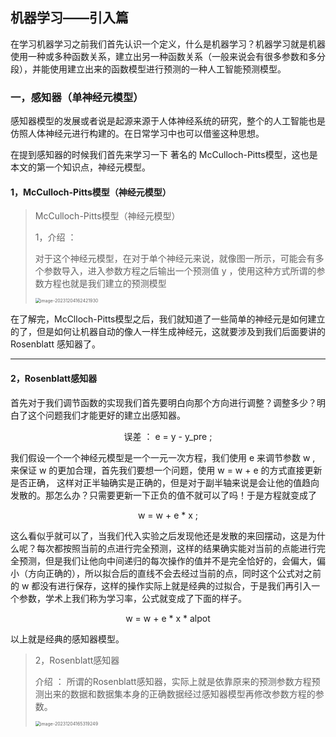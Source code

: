## 机器学习——引入篇

在学习机器学习之前我们首先认识一个定义，什么是机器学习？机器学习就是机器使用一种或多种函数关系，建立出另一种函数关系（一般来说会有很多参数和多分段），并能使用建立出来的函数模型进行预测的一种人工智能预测模型。

### 一，感知器（单神经元模型）

感知器模型的发展或者说是起源来源于人体神经系统的研究，整个的人工智能也是仿照人体神经元进行构建的。在日常学习中也可以借鉴这种思想。 

在提到感知器的时候我们首先来学习一下 著名的 McCulloch-Pitts模型，这也是本文的第一个知识点，神经元模型。

#### 1，McCulloch-Pitts模型（神经元模型）

> McCulloch-Pitts模型（神经元模型）
>
> 1，介绍 ： 
>
> 对于这个神经元模型，在对于单个神经元来说，就像图一所示，可能会有多个参数导入，进入参数方程之后输出一个预测值 y ，使用这种方式所谓的参数方程也就是我们建立的预测模型
>
> <img src="D:\machine learning\1, 神经元模型和基础感知器\assets\image-20231204162421930.png" alt="image-20231204162421930" style="zoom:50%;" />

在了解完，McClloch-Pitts模型之后，我们就知道了一些简单的神经元是如何建立的了，但是如何让机器自动的像人一样生成神经元，这就要涉及到我们后面要讲的 Rosenblatt 感知器了。

***

#### 2，Rosenblatt感知器

首先对于我们调节函数的实现我们首先要明白向那个方向进行调整？调整多少？明白了这个问题我们才能更好的建立出感知器。

<center>误差 ： e = y - y_pre ;</center> 

我们假设一个一个神经元模型是一个一元一次方程，我们使用 e 来调节参数 w , 来保证 w 的更加合理，首先我们要想一个问题，使用 w = w + e 的方式直接更新是否正确， 这样对正半轴确实是正确的，但是对于副半轴来说是会让他的值趋向发散的。那怎么办？只需要更新一下正负的值不就可以了吗！于是方程就变成了

<center>w = w + e * x ;</center>

这么看似乎就可以了，当我们代入实验之后发现他还是发散的来回摆动，这是为什么呢？每次都按照当前的点进行完全预测，这样的结果确实能对当前的点能进行完全预测，但是我们让他向中间递归的每次操作的值并不是完全恰好的，会偏大，偏小（方向正确的），所以拟合后的直线不会去经过当前的点，同时这个公式对之前的 w 都没有进行保存，这样的操作实际上就是经典的过拟合，于是我们再引入一个参数，学术上我们称为学习率，公式就变成了下面的样子。

<center>w = w + e * x * alpot</center>

以上就是经典的感知器模型。

> 2，Rosenblatt感知器
>
> 介绍 ： 所谓的Rosenblatt感知器，实际上就是依靠原来的预测参数方程预测出来的数据和数据集本身的正确数据经过感知器模型再修改参数方程的参数。
>
> <img src="D:\machine learning\1, 神经元模型和基础感知器\assets\image-20231204165319249.png" alt="image-20231204165319249" style="zoom:50%;" />

